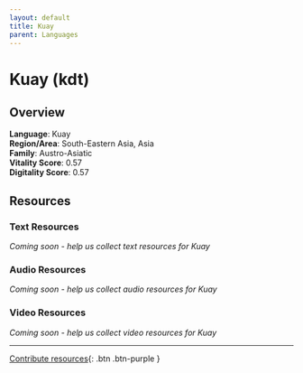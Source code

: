 ```yaml
---
layout: default
title: Kuay
parent: Languages
---
```


# Kuay (kdt)

## Overview

**Language**: Kuay  
**Region/Area**: South-Eastern Asia, Asia  
**Family**: Austro-Asiatic  
**Vitality Score**: 0.57  
**Digitality Score**: 0.57  

## Resources

### Text Resources
*Coming soon - help us collect text resources for Kuay*

### Audio Resources
*Coming soon - help us collect audio resources for Kuay*

### Video Resources
*Coming soon - help us collect video resources for Kuay*

---

[Contribute resources](https://fairtrain.github.io/){: .btn .btn-purple }
